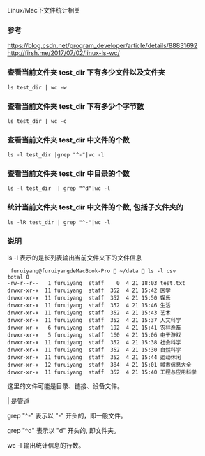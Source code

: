 Linux/Mac下文件统计相关

### 参考
https://blog.csdn.net/program_developer/article/details/88831692 
http://firsh.me/2017/07/02/linux-ls-wc/ 

### 查看当前文件夹 test_dir 下有多少文件以及文件夹 
```shell script
ls test_dir | wc -w
```

### 查看当前文件夹 test_dir 下有多少个字节数 
```shell script
ls test_dir | wc -c
```

###  查看当前文件夹 test_dir 中文件的个数 
```shell script
ls -l test_dir |grep "^-"|wc -l
```

### 查看当前文件夹 test_dir 中目录的个数 
```shell script
ls -l test_dir  | grep "^d"|wc -l
```

### 统计当前文件夹 test_dir 中文件的个数, 包括子文件夹的
```shell script
ls -lR test_dir | grep "^-"|wc -l
```

### 说明
ls -l 表示的是长列表输出当前文件夹下的文件信息
```shell script
 furuiyang@furuiyangdeMacBook-Pro  ~/data  ls -l csv
total 0
-rw-r--r--   1 furuiyang  staff    0  4 21 18:03 test.txt
drwxr-xr-x  11 furuiyang  staff  352  4 21 15:42 医学
drwxr-xr-x  11 furuiyang  staff  352  4 21 15:50 娱乐
drwxr-xr-x  11 furuiyang  staff  352  4 21 15:46 生活
drwxr-xr-x  11 furuiyang  staff  352  4 21 15:43 艺术
drwxr-xr-x  11 furuiyang  staff  352  4 21 15:37 人文科学
drwxr-xr-x   6 furuiyang  staff  192  4 21 15:41 农林渔畜
drwxr-xr-x   5 furuiyang  staff  160  4 21 15:06 电子游戏
drwxr-xr-x  11 furuiyang  staff  352  4 21 15:38 社会科学
drwxr-xr-x  11 furuiyang  staff  352  4 21 15:30 自然科学
drwxr-xr-x  11 furuiyang  staff  352  4 21 15:44 运动休闲
drwxr-xr-x  12 furuiyang  staff  384  4 21 15:01 城市信息大全
drwxr-xr-x  11 furuiyang  staff  352  4 21 15:40 工程与应用科学
```

这里的文件可能是目录、链接、设备文件。 

| 是管道 

grep "^-" 表示以 "-" 开头的，即一般文件。 

grep "^d" 表示以 "d" 开头的, 即文件夹。 

wc -l 输出统计信息的行数。 
